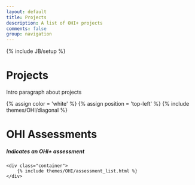 ```yaml
---
layout: default
title: Projects
description: A list of OHI+ projects
comments: false
group: navigation
---
```

{% include JB/setup %}

<div class="stripe display primary-color">
	<h1>Projects</h1>
	<p>
		Intro paragraph about projects
	</p>
</div>

{% assign color = 'white' %}
{% assign position = 'top-left' %}
{% include themes/OHI/diagonal %}

<div class="container diagonal-top assessments">
	<hgroup class="inline">
		<h1>OHI Assessments</h1>
		<h5><i class="icon icon-med icon-right plus lnr lnr-plus-circle"></i> Indicates an OHI+ assessment</h5>
	</hgroup>
	
	<div class="container">
		{% include themes/OHI/assessment_list.html %}
	</div>
</div>